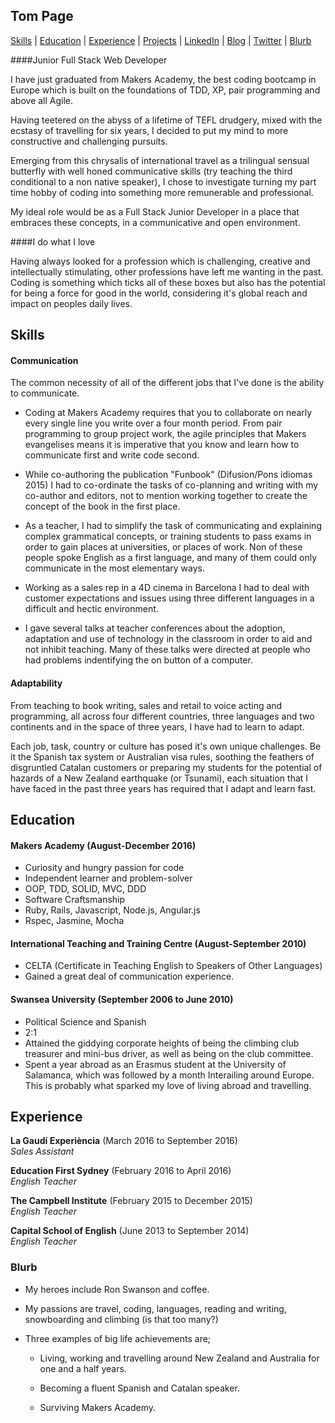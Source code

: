 ## Tom Page

[Skills](#skills) | [Education](#education) | [Experience](#experience) | [Projects](https://github.com/twp88) | [LinkedIn](https://www.linkedin.com/in/tom-page-993022a1) | [Blog](https://medium.com/@88pwt) | [Twitter](https://twitter.com/88pwt) | [Blurb](#blurb)

####Junior Full Stack Web Developer

I have just graduated from Makers Academy, the best coding bootcamp in Europe which is built on the foundations of TDD, XP, pair programming and above all Agile.

Having teetered on the abyss of a lifetime of TEFL drudgery, mixed with the ecstasy of travelling for six years, I decided to put my mind to more constructive and challenging pursuits.

Emerging from this chrysalis of international travel as a trilingual sensual butterfly with well honed communicative skills (try teaching the third conditional to a non native speaker), I chose to investigate turning my part time hobby of coding into something more remunerable and professional.

My ideal role would be as a Full Stack Junior Developer in a place that embraces these concepts, in a communicative and open environment.


####I do what I love

 Having always looked for a profession which is challenging, creative and intellectually stimulating, other professions have left me wanting in the past. Coding is something which ticks all of these boxes but also has the potential for being a force for good in the world, considering it's global reach and impact on peoples daily lives.


## Skills

#### Communication

The common necessity of all of the different jobs that I've done is the ability to communicate.

+ Coding at Makers Academy requires that you to collaborate on nearly every single line you write over a four month period. From pair programming to group project work, the agile principles that Makers evangelises means it is imperative that you know and learn how to communicate first and write code second.

+ While co-authoring the publication "Funbook" (Difusion/Pons idiomas 2015) I had to co-ordinate the tasks of co-planning and writing with my co-author and editors, not to mention working together to create the concept of the book in the first place.

+ As a teacher, I had to simplify the task of communicating and explaining complex grammatical concepts, or training students to pass exams in order to gain places at universities, or places of work. Non of these people spoke English as a first language, and many of them could only communicate in the most elementary ways.

+ Working as a sales rep in a 4D cinema in Barcelona I had to deal with customer expectations and issues using three different languages in a difficult and hectic environment.

+ I gave several talks at teacher conferences about the adoption, adaptation and use of technology in the classroom in order to aid and not inhibit teaching. Many of these talks were directed at people who had problems indentifying the on button of a computer.


#### Adaptability

From teaching to book writing, sales and retail to voice acting and programming, all across four different countries, three languages and two continents and in the space of three years, I have had to learn to adapt.

Each job, task, country or culture has posed it's own unique challenges. Be it the Spanish tax system or Australian visa rules, soothing the feathers of disgruntled Catalan customers or preparing my students for the potential of hazards of a New Zealand earthquake (or Tsunami), each situation that I have faced in the past three years has required that I adapt and learn fast.

## Education

#### Makers Academy (August-December 2016)

- Curiosity and hungry passion for code
- Independent learner and problem-solver
- OOP, TDD, SOLID, MVC, DDD
- Software Craftsmanship
- Ruby, Rails, Javascript, Node.js, Angular.js
- Rspec, Jasmine, Mocha

#### International Teaching and Training Centre (August-September 2010)
- CELTA (Certificate in Teaching English to Speakers of Other Languages)
- Gained a great deal of communication experience.

#### Swansea University (September 2006 to June 2010)

- Political Science and Spanish
- 2:1
- Attained the giddying corporate heights of being the climbing club treasurer and mini-bus driver, as well as being on the club committee.
- Spent a year abroad as an Erasmus student at the University of Salamanca, which was followed by a month Interailing around Europe. This is probably what sparked my love of living abroad and travelling.

## Experience

**La Gaudí Experiència** (March 2016 to September 2016)    
*Sales Assistant*

**Education First Sydney** (February 2016 to April 2016)    
*English Teacher*

**The Campbell Institute** (February 2015 to December 2015)    
*English Teacher*   

**Capital School of English** (June 2013 to September 2014)    
*English Teacher*   

### Blurb
- My heroes include Ron Swanson and coffee.

- My passions are travel, coding, languages, reading and writing, snowboarding and climbing (is that too many?)

- Three examples of big life achievements are;

  - Living, working and travelling around New Zealand and Australia for one and a half years.

  - Becoming a fluent Spanish and Catalan speaker.

  - Surviving Makers Academy.

